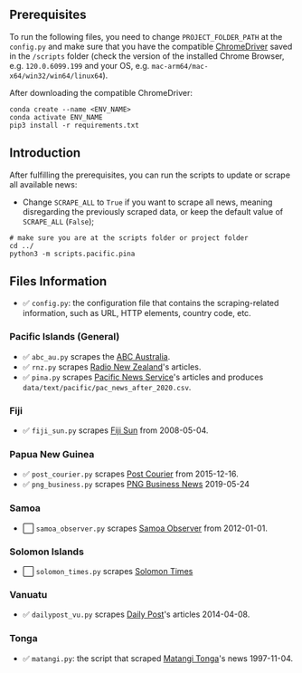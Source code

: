 ## Prerequisites

To run the following files, you need to change `PROJECT_FOLDER_PATH` at the `config.py` and make sure that you have the compatible [ChromeDriver](https://googlechromelabs.github.io/chrome-for-testing/) saved in the `/scripts` folder (check the version of the installed Chrome Browser, e.g. `120.0.6099.199` and your OS, e.g. `mac-arm64/mac-x64/win32/win64/linux64`).

After downloading the compatible ChromeDriver:

```
conda create --name <ENV_NAME>
conda activate ENV_NAME
pip3 install -r requirements.txt
```

## Introduction

After fulfilling the prerequisites, you can run the scripts to update or scrape all available news:

- Change `SCRAPE_ALL` to  `True` if you want to scrape all news, meaning disregarding the previously scraped data, or keep the default value of `SCRAPE_ALL` (`False`);

```
# make sure you are at the scripts folder or project folder
cd ../
python3 -m scripts.pacific.pina
```

## Files Information

- :white_check_mark: `config.py`: the configuration file that contains the scraping-related information, such as URL, HTTP elements, country code, etc.

### Pacific Islands (General)

- :white_check_mark: `abc_au.py` scrapes the [ABC Australia](https://www.abc.net.au/).
- :white_check_mark: `rnz.py` scrapes [Radio New Zealand](https://www.rnz.co.nz/)'s articles.
- :white_check_mark: `pina.py` scrapes [Pacific News Service](https://pina.com.fj/)'s articles and produces `data/text/pacific/pac_news_after_2020.csv`.

### Fiji

- :white_check_mark: `fiji_sun.py` scrapes [Fiji Sun](https://fijisun.com.fj/) from 2008-05-04.

### Papua New Guinea

- :white_check_mark: `post_courier.py` scrapes [Post Courier](https://www.postcourier.com.pg/) from 2015-12-16.
- :white_check_mark: `png_business.py` scrapes [PNG Business News](https://www.pngbusinessnews.com/) 2019-05-24

### Samoa

- :white_large_square: `samoa_observer.py` scrapes [Samoa Observer](https://www.samoaobserver.ws/) from 2012-01-01.

### Solomon Islands

- :white_large_square: `solomon_times.py` scrapes [Solomon Times](https://www.solomontimes.com/)

### Vanuatu

- :white_check_mark: `dailypost_vu.py` scrapes [Daily Post](https://www.dailypost.vu/)'s articles 2014-04-08.

### Tonga

- :white_check_mark: `matangi.py`: the script that scraped [Matangi Tonga](https://matangitonga.to)'s news 1997-11-04.
